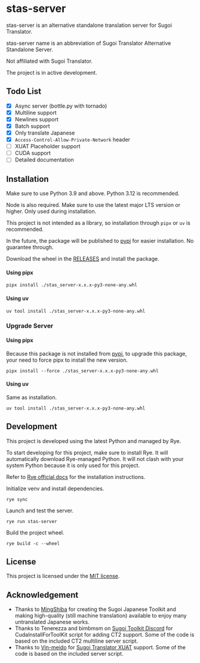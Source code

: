 # stas-server

stas-server is an alternative standalone translation server for Sugoi Translator.

stas-server name is an abbreviation of Sugoi Translator Alternative Standalone Server. 

Not affiliated with Sugoi Translator.

The project is in active development.

## Todo List

- [x] Async server (bottle.py with tornado)
- [x] Multiline support
- [x] Newlines support
- [x] Batch support
- [x] Only translate Japanese
- [x] `Access-Control-Allow-Private-Network` header
- [ ] XUAT Placeholder support
- [ ] CUDA support
- [ ] Detailed documentation

## Installation

Make sure to use Python 3.9 and above. Python 3.12 is recommended.

Node is also required. Make sure to use the latest major LTS version or higher. Only used during installation.

This project is not intended as a library, so installation through `pipx` or `uv` is recommended.

In the future, the package will be published to [pypi](https://pypi.org/) for easier installation. No guarantee through.

Download the wheel in the [RELEASES](https://github.com/mddanish00/stas-server/releases) and install the package.

#### Using pipx

```commandline
pipx install ./stas_server-x.x.x-py3-none-any.whl
```

#### Using uv

```commandline
uv tool install ./stas_server-x.x.x-py3-none-any.whl
```
### Upgrade Server

#### Using pipx

Because this package is not installed from [pypi](https://pypi.org/), to upgrade this package, your need to force pipx to install the new version.

```commandline
pipx install --force ./stas_server-x.x.x-py3-none-any.whl
```

#### Using uv

Same as installation.

```commandline
uv tool install ./stas_server-x.x.x-py3-none-any.whl
```

## Development

This project is developed using the latest Python and managed by Rye.

To start developing for this project, make sure to install Rye. It will automatically download Rye-managed Python. It will not clash with your system Python because it is only used for this project.

Refer to [Rye official docs](https://rye.astral.sh/guide/installation) for the installation instructions.

Initialize venv and install dependencies.

```commandline
rye sync
```

Launch and test the server.

```commandline
rye run stas-server
```

Build the project wheel.

```commandline
rye build -c --wheel
```

## License

This project is licensed under the [MIT license](./LICENSE).

## Acknowledgement

- Thanks to [MingShiba](https://www.patreon.com/mingshiba) for creating the Sugoi Japanese Toolkit and making high-quality (still machine translation) available to enjoy many untranslated Japanese works.
- Thanks to Tenerezza and bimbmsm on [Sugoi Toolkit Discord](https://discord.gg/XFbWSjMHJh) for CudaInstallForToolKit script for adding CT2 support. Some of the code is based on the included CT2 multiline server script.
- Thanks to [Vin-meido](https://github.com/Vin-meido) for [Sugoi Translator XUAT](https://github.com/Vin-meido/XUnity-AutoTranslator-SugoiOfflineTranslatorEndpoint) support. Some of the code is based on the included server script.
